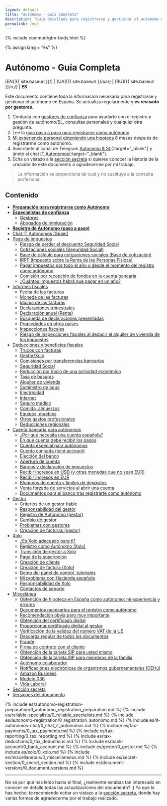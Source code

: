 ```yaml
---
layout: default
title: "Autónomo - Guía Completa"
description: "Guía detallada para registrarse y gestionar el autónomo en España"
permalink: /es/
---
```


{% include common/gtm-body.html %}

<style>
{% include common/common.css %}

.container-lg.px-3.my-5.markdown-body h1:first-of-type {
    display: none;
}
</style>

{% assign lang = "es" %}

# Autónomo - Guía Completa

[EN]({{ site.baseurl }}/) | [UA]({{ site.baseurl }}/ua/) | [RU]({{ site.baseurl }}/ru/) | **ES**

Este documento contiene toda la información necesaria para registrarse y gestionar el autónomo en España. Se actualiza regularmente y
**es revisado por gestores**.

1. Contacta con [gestores de confianza](#gestores-de-confianza) para ayudarte con el registro y gestión de autónomo/SL, consultas
   personales y cualquier otra pregunta.
2. Lee la [guía paso a paso para registrarse como autónomo](#registro-de-autónomo-paso-a-paso).
3. [Mi experiencia personal obteniendo una hipoteca](#obtención-de-hipoteca-en-españa-como-autónomo-mi-experiencia-y-errores) 8 meses
   después de registrarme como autónomo.
4. Suscríbete al canal de Telegram [Autonomo & SL](https://bit.ly/autonomo-and-sl-channel){:target="_blank"} y
   únete al chat [IT Autonomos](https://bit.ly/it-autonomos-spain-eng){:target="_blank"}.
5. Echa un vistazo a la [sección secreta](#sección-secreta) si quieres conocer la historia de la creación de este documento o
   agradecerme por mi trabajo.

> La información se proporciona tal cual y no sustituye a la consulta profesional.

## Contenido

- **[Preparación para registrarse como Autónomo](#preparación-para-registrarse-como-autónomo)**
- **[Especialistas de confianza](#especialistas-de-confianza)**
    - [Gestores](#gestores-de-confianza)
    - [Abogados de inmigración](#abogados-de-inmigración-de-confianza)
- **[Registro de Autónomo (paso a paso)](#registro-de-autónomo-paso-a-paso)**
- [Chat IT Autonomos [Spain]](#chat-it-autonomos-spain)
- [Pago de impuestos](#pago-de-impuestos)
    - [Riesgo de perder el descuento Seguridad Social](#riesgo-de-perder-el-descuento-seguridad-social)
    - [Cotizaciones sociales (Seguridad Social)](#cotizaciones-sociales-seguridad-social)
    - [Base de cálculo para cotizaciones sociales (Base de cotización)](#base-de-cálculo-para-cotizaciones-sociales-base-de-cotización)
    - [IRPF (Impuesto sobre la Renta de las Personas Físicas)](#irpf-impuesto-sobre-la-renta-de-las-personas-físicas)
    - [Pagar impuestos por todo el año o desde el momento del registro como autónomo](#pagar-impuestos-por-todo-el-año-o-desde-el-momento-del-registro-como-autónomo)
    - [Comisión por recepción de fondos en la cuenta bancaria](#comisión-por-recepción-de-fondos-en-la-cuenta-bancaria)
    - [¿Cuántos impuestos habrá que pagar en un año?](#cuántos-impuestos-habrá-que-pagar-en-un-año)
- [Informes fiscales](#informes-fiscales)
    - [Fecha de las facturas](#fecha-de-las-facturas)
    - [Moneda de las facturas](#moneda-de-las-facturas)
    - [Idioma de las facturas](#idioma-de-las-facturas)
    - [Declaraciones trimestrales](#declaraciones-trimestrales)
    - [Declaración anual (Renta)](#declaración-anual-renta)
    - [Búsqueda de declaraciones presentadas](#búsqueda-de-declaraciones-presentadas)
    - [Propiedades en otros países](#propiedades-en-otros-países)
    - [Inspecciones fiscales](#inspecciones-fiscales)
    - [Riesgo de inspecciones fiscales al deducir el alquiler de vivienda de los impuestos](#riesgo-de-inspecciones-fiscales-al-deducir-el-alquiler-de-vivienda-de-los-impuestos)
- [Deducciones y beneficios fiscales](#deducciones-y-beneficios-fiscales)
    - [Trucos con facturas](#trucos-con-facturas)
    - [Gestor/Xolo](#gestorxolo)
    - [Comisiones por transferencias bancarias](#comisiones-por-transferencias-bancarias)
    - [Seguridad Social](#seguridad-social)
    - [Reducción por inicio de una actividad económica](#reducción-por-inicio-de-una-actividad-económica)
    - [Tasa de basuras](#tasa-de-basuras)
    - [Alquiler de vivienda](#alquiler-de-vivienda)
    - [Suministro de agua](#suministro-de-agua)
    - [Electricidad](#electricidad)
    - [Internet](#internet)
    - [Seguro médico](#seguro-médico)
    - [Comida, almuerzos](#comida-almuerzos)
    - [Equipos, muebles](#equipos-muebles)
    - [Otros gastos profesionales](#otros-gastos-profesionales)
    - [Deducciones regionales](#deducciones-regionales)
- [Cuenta bancaria para autónomos](#cuenta-bancaria-para-autónomos)
    - [¿Por qué necesita una cuenta española?](#por-qué-necesita-una-cuenta-española)
    - [En qué cuenta debe recibir los pagos](#en-qué-cuenta-debe-recibir-los-pagos)
    - [Cuenta especial para autónomos](#cuenta-especial-para-autónomos)
    - [Cuenta conjunta (joint account)](#cuenta-conjunta-joint-account)
    - [Elección del banco](#elección-del-banco)
    - [Apertura de cuenta](#apertura-de-cuenta)
    - [Bancos y declaración de impuestos](#bancos-y-declaración-de-impuestos)
    - [Recibir ingresos en USD (y otras monedas que no sean EUR)](#recibir-ingresos-en-usd-y-otras-monedas-que-no-sean-eur)
    - [Recibir ingresos en EUR](#recibir-ingresos-en-eur)
    - [Bloqueos de cuenta y límites de depósitos](#bloqueos-de-cuenta-y-límites-de-depósitos)
    - [Venta forzada de servicios al abrir una cuenta](#venta-forzada-de-servicios-al-abrir-una-cuenta)
    - [Documentos para el banco tras registrarte como autónomo](#documentos-para-el-banco-tras-registrarte-como-autónomo)
- [Gestor](#gestor-1)
    - [Criterios de un gestor fiable](#criterios-de-un-gestor-fiable)
    - [Responsabilidad del gestor](#responsabilidad-del-gestor)
    - [Registro de Autónomo (gestor)](#registro-de-autónomo-gestor)
    - [Cambio de gestor](#cambio-de-gestor)
    - [Problemas con gestores](#problemas-con-gestores)
    - [Creación de facturas (gestor)](#creación-de-facturas-gestor)
- [Xolo](#xolo-1)
    - [¿Es Xolo adecuado para ti?](#es-xolo-adecuado-para-ti)
    - [Registro como Autónomo (Xolo)](#registro-como-autónomo-xolo)
    - [Transición de gestor a Xolo](#transición-de-gestor-a-xolo)
    - [Pago de la suscripción](#pago-de-la-suscripción)
    - [Creación de cliente](#creación-de-cliente)
    - [Creación de factura (Xolo)](#creación-de-factura-xolo)
    - [Demo del panel de control, tutoriales](#demo-del-panel-de-control-tutoriales)
    - [Mi problema con Hacienda española](#mi-problema-con-hacienda-española)
    - [Responsabilidad de Xolo](#responsabilidad-de-xolo)
    - [Contactos de soporte](#contactos-de-soporte)
- [Miscelánea](#miscelánea)
    - [Obtención de hipoteca en España como autónomo: mi experiencia y errores](#obtención-de-hipoteca-en-españa-como-autónomo-mi-experiencia-y-errores)
    - [Documentos necesarios para el registro como autónomo](#documentos-necesarios-para-el-registro-como-autónomo)
    - [Recomendación obvia pero muy importante](#recomendación-obvia-pero-muy-importante)
    - [Obtención del certificado digital](#obtención-del-certificado-digital)
    - [Proporcionar certificado digital al gestor](#proporcionar-certificado-digital-al-gestor)
    - [Verificación de la validez del número VAT de la UE](#verificación-de-la-validez-del-número-vat-de-la-ue)
    - [Descarga regular de todos los documentos](#descarga-regular-de-todos-los-documentos)
    - [Fraude](#fraude)
    - [Firma de contrato con el cliente](#firma-de-contrato-con-el-cliente)
    - [Obtención de la tarjeta SIP para usted mismo](#obtención-de-la-tarjeta-sip-para-usted-mismo)
    - [Obtención de la tarjeta SIP para miembros de la familia](#obtención-de-la-tarjeta-sip-para-miembros-de-la-familia)
    - [Autónomo colaborador](#autónomo-colaborador)
    - [Notificaciones electrónicas de organismos gubernamentales (DEHú)](#notificaciones-electrónicas-de-organismos-gubernamentales-dehú)
    - [Amazon Business](#amazon-business)
    - [Modelo 036](#modelo-036)
    - [Vida Laboral](#vida-laboral)
- [Sección secreta](#sección-secreta)
- [Versiones del documento](#versiones-del-documento)

{% include es/autonomo-registration-preparation/0_autonomo_registration_preparation.md %}
{% include es/reliable-specialists/0_reliable_specialists.md %}
{% include es/autonomo-registration/0_registration_autonomo.md %}
{% include es/it-autonomos-chat/0_chat_it_autonomos.md %}
{% include es/tax-payments/0_tax_payments.md %}
{% include es/tax-reporting/0_tax_reporting.md %}
{% include es/tax-deductions/0_tax_deductions.md %}
{% include es/bank-account/0_bank_account.md %}
{% include es/gestor/0_gestor.md %}
{% include es/xolo/0_xolo.md %}
{% include es/miscellaneous/0_miscellaneous.md %}
{% include es/secret-section/0_secret_section.md %}
{% include es/document-versions/0_document_versions.md %}

---

No sé por qué has leído hasta el final, ¿realmente estabas tan interesado en conocer en detalle
todas las actualizaciones del documento? :)
Ya que lo has hecho, te recomiendo echar un vistazo a la [sección secreta](#sección-secreta), donde
hay varias formas de agradecerme por el trabajo realizado. 

